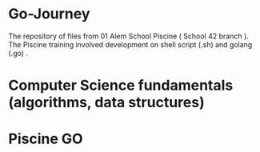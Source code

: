 # Go-Journey

The repository of files from 01 Alem School Piscine ( School 42 branch ). The Piscine training involved development on shell script (.sh) and golang (.go) .
# Computer Science fundamentals (algorithms, data structures)
# Piscine GO
